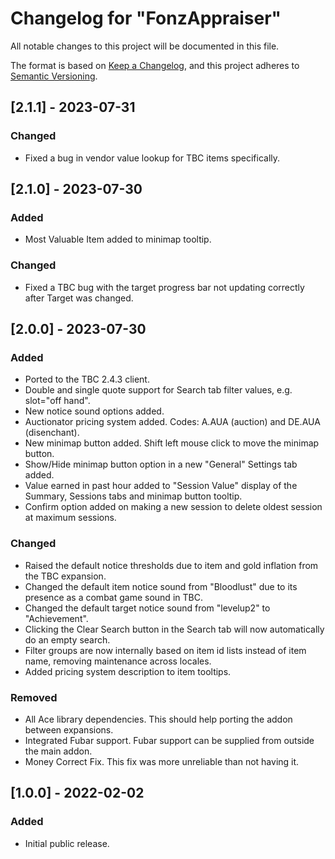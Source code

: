 # Changelog for "FonzAppraiser"

All notable changes to this project will be documented in this file.

The format is based on [Keep a Changelog](https://keepachangelog.com/en/1.0.0/),
and this project adheres to [Semantic Versioning](https://semver.org/spec/v2.0.0.html).

## [2.1.1] - 2023-07-31

### Changed

- Fixed a bug in vendor value lookup for TBC items specifically.

## [2.1.0] - 2023-07-30

### Added

- Most Valuable Item added to minimap tooltip.

### Changed

- Fixed a TBC bug with the target progress bar not updating correctly after Target was changed.

## [2.0.0] - 2023-07-30

### Added

- Ported to the TBC 2.4.3 client.
- Double and single quote support for Search tab filter values, e.g. slot="off hand".
- New notice sound options added.
- Auctionator pricing system added. Codes: A.AUA (auction) and DE.AUA (disenchant).
- New minimap button added. Shift left mouse click to move the minimap button.
- Show/Hide minimap button option in a new "General" Settings tab added.
- Value earned in past hour added to "Session Value" display of the Summary, Sessions tabs and minimap button tooltip.
- Confirm option added on making a new session to delete oldest session at maximum sessions.

### Changed

- Raised the default notice thresholds due to item and gold inflation from the TBC expansion.
- Changed the default item notice sound from "Bloodlust" due to its presence as a combat game sound in TBC.
- Changed the default target notice sound from "levelup2" to "Achievement".
- Clicking the Clear Search button in the Search tab will now automatically do an empty search.
- Filter groups are now internally based on item id lists instead of item name, removing maintenance across locales.
- Added pricing system description to item tooltips.

### Removed

- All Ace library dependencies. This should help porting the addon between expansions.
- Integrated Fubar support. Fubar support can be supplied from outside the main addon.
- Money Correct Fix. This fix was more unreliable than not having it.

## [1.0.0] - 2022-02-02

### Added

- Initial public release.